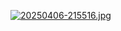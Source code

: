 [![20250406-215516.jpg](https://i.postimg.cc/VkXr2XTg/20250406-215516.jpg)](https://postimg.cc/LJ681gmg)
